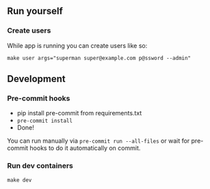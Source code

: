 


## Run yourself

### Create users
While app is running you can create users like so:
```
make user args="superman super@example.com p@ssword --admin"
```

## Development
### Pre-commit hooks
* pip install pre-commit from requirements.txt
* `pre-commit install`
* Done!

You can run manually via `pre-commit run --all-files` or wait for pre-commit hooks to do it automatically on commit.

### Run dev containers
```
make dev
```